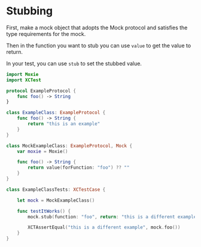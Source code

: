 # Stubbing

First, make a mock object that adopts the Mock protocol and satisfies the type requirements for the mock.

Then in the function you want to stub you can use `value` to get the value to return.

In your test, you can use `stub` to set the stubbed value.

```swift
import Moxie
import XCTest

protocol ExampleProtocol {
    func foo() -> String
}

class ExampleClass: ExampleProtocol {
    func foo() -> String {
        return "this is an example"
    }
}

class MockExampleClass: ExampleProtocol, Mock {
    var moxie = Moxie()

    func foo() -> String {
        return value(forFunction: "foo") ?? ""
    }
}

class ExampleClassTests: XCTestCase {

    let mock = MockExampleClass()

    func testItWorks() {
        mock.stub(function: "foo", return: "this is a different example")

        XCTAssertEqual("this is a different example", mock.foo())
    }
}
```
